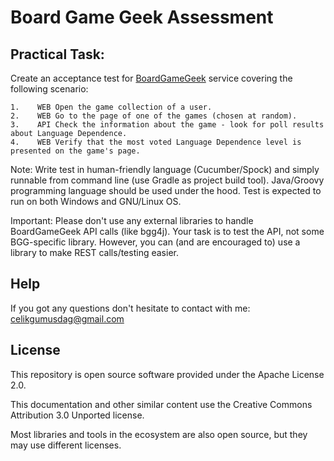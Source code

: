 # Board Game Geek Assessment

Practical Task:
------------
Create an acceptance test for [BoardGameGeek](http://www.boardgamegeek.com) service covering the following scenario:
````
1.    WEB Open the game collection of a user.
2.    WEB Go to the page of one of the games (chosen at random).
3.    API Check the information about the game - look for poll results about Language Dependence.
4.    WEB Verify that the most voted Language Dependence level is presented on the game's page.
````

Note: Write test in human-friendly language (Cucumber/Spock) and simply runnable from command line (use Gradle as project build tool). 
Java/Groovy programming language should be used under the hood. 
Test is expected to run on both Windows and GNU/Linux OS.

Important: Please don't use any external libraries to handle BoardGameGeek API calls (like bgg4j). 
Your task is to test the API, not some BGG-specific library. 
However, you can (and are encouraged to) use a library to make REST calls/testing easier.

Help
------------
If you got any questions don't hesitate to contact with me: [celikgumusdag@gmail.com](mailto:celikgumusdag@gmail.com)

License
------------
This repository is open source software provided under the Apache License 2.0. 

This documentation and other similar content use the Creative Commons Attribution 3.0 Unported license. 

Most libraries and tools in the ecosystem are also open source, but they may use different licenses.

